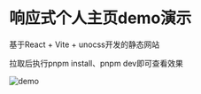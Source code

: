 # 响应式个人主页demo演示

基于React + Vite + unocss开发的静态网站

拉取后执行pnpm install、pnpm dev即可查看效果


![demo](./demo.gif)

